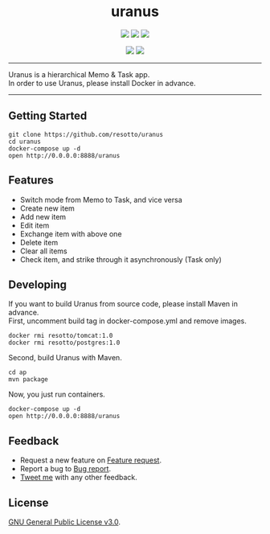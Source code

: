 <h1 align="center">uranus</h1>

<p align="center">
  <a href="https://twitter.com/home?status=Hierarchical%20Memo%20and%20Task%20App%20by%20%40_resotto_%20https://github.com/resotto/uranus"><img src="https://img.shields.io/badge/twitter-tweet-blue.svg"/></a>
  <a href="https://twitter.com/_resotto_"><img src="https://img.shields.io/badge/feedback-@_resotto_-blue.svg" /></a>
  <a href="https://github.com/resotto/uranus/blob/master/LICENSE"><img src="https://img.shields.io/badge/license-GPL%20v3.0-brightgreen.svg" /></a>
</p>

<p align="center">
  <img src="https://raw.github.com/wiki/resotto/uranus/gif/Memo.gif">
  <img src="https://raw.github.com/wiki/resotto/uranus/gif/Task.gif">
</p>

---

Uranus is a hierarchical Memo & Task app.  
In order to use Uranus, please install Docker in advance.  

---

## Getting Started
```
git clone https://github.com/resotto/uranus
cd uranus
docker-compose up -d
open http://0.0.0.0:8888/uranus
```

## Features
- Switch mode from Memo to Task, and vice versa
- Create new item
- Add new item
- Edit item
- Exchange item with above one
- Delete item
- Clear all items
- Check item, and strike through it asynchronously (Task only)

## Developing
If you want to build Uranus from source code, please install Maven in advance.  
First, uncomment build tag in docker-compose.yml and remove images.
```
docker rmi resotto/tomcat:1.0
docker rmi resotto/postgres:1.0
```
Second, build Uranus with Maven.
```
cd ap
mvn package
```
Now, you just run containers.
```
docker-compose up -d
open http://0.0.0.0:8888/uranus
```

## Feedback
- Request a new feature on [Feature request](https://github.com/resotto/uranus/issues/2).
- Report a bug to [Bug report](https://github.com/resotto/uranus/issues/1).
- [Tweet me](https://twitter.com/_resotto_) with any other feedback.

## License
[GNU General Public License v3.0](https://github.com/resotto/uranus/blob/master/LICENSE).
